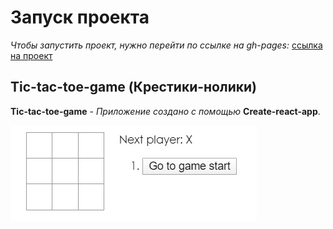 # Запуск проекта

*Чтобы запустить проект, нужно перейти по ссылке на gh-pages:* [ссылка на проект](https://ifabrichnov.github.io/Tic-tac-toe-game/ "ссылка на проект")

## Tic-tac-toe-game (Крестики-нолики)

**Tic-tac-toe-game** - *Приложение создано с помощью* **Create-react-app**. 

![1](https://github.com/IFabrichnov/Tic-tac-toe-game/raw/master/README-IMG/1.jpg)
